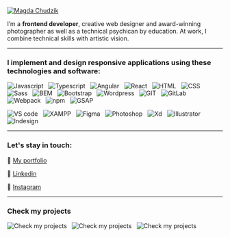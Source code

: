 [![Magda Chudzik](./images/gh-cover.png)](https://frontend.magdachudzik.pl/)

I’m a **frontend developer**, creative web designer and award-winning photographer as well as a technical psychican by education. At work, I combine technical skills with artistic vision.

---

### **I implement and design responsive applications using these technologies and software:**

![Javascript](./images/skills/JS.min.svg "Javascript")&nbsp;&nbsp;
![Typescript](./images/skills/typescript.min.svg "Typescript")&nbsp;&nbsp;
![Angular](./images/skills/angular.min.svg "Angular")&nbsp;&nbsp;
![React](./images/skills/react.min.svg "React")&nbsp;&nbsp;
![HTML](./images/skills/HTML.min.svg "HTML")&nbsp;&nbsp;
![CSS](./images/skills/css.min.svg "CSS")&nbsp;&nbsp;
![Sass](./images/skills/sass.min.svg "Sass")&nbsp;&nbsp;
![BEM](./images/skills/bem.min.svg "BEM")&nbsp;&nbsp;
![Bootstrap](./images/skills/bootstrap.min.svg "Bootstrap")&nbsp;&nbsp;
![Wordpress](./images/skills/wordpress.min.svg "Wordpress")&nbsp;&nbsp;
![GIT](./images/skills/git.min.svg "GIT")&nbsp;&nbsp;
![GitLab](./images/skills/gitlab.min.svg "GitLab")&nbsp;&nbsp;
![Webpack](./images/skills/webpack.min.svg "Webpack")&nbsp;&nbsp;
![npm](./images/skills/npm.min.svg "npm")&nbsp;&nbsp;
![GSAP](./images/skills/gsap.min.svg "GSAP")

![VS code](./images/skills/vsc.min.svg "VS code")&nbsp;&nbsp;
![XAMPP](./images/skills/xampp.min.svg "XAMPP")&nbsp;&nbsp;
![Figma](./images/skills/figma.min.svg "Figma")&nbsp;&nbsp;
![Photoshop](./images/skills/ps.min.svg "Photoshop")&nbsp;&nbsp;
![Xd](./images/skills/xd.min.svg "Xd")&nbsp;&nbsp;
![Illustrator](./images/skills/ai.min.svg "Illustrator")&nbsp;&nbsp;
![Indesign](./images/skills/indesign.min.svg "Indesign")

---

### **Let's stay in touch:**

🔗 [My portfolio](https://frontend.magdachudzik.pl/)

🔗 [Linkedin](https://www.linkedin.com/in/magdalena-chudzik/)

🔗 [Instagram](https://www.instagram.com/chudzikmagda/)

---

### **Check my projects**

![Check my projects](./images/arrow-down.min.svg "Check my projects")&nbsp;&nbsp;
![Check my projects](./images/arrow-down.min.svg "Check my projects")&nbsp;&nbsp;
![Check my projects](./images/arrow-down.min.svg "Check my projects")&nbsp;&nbsp;
